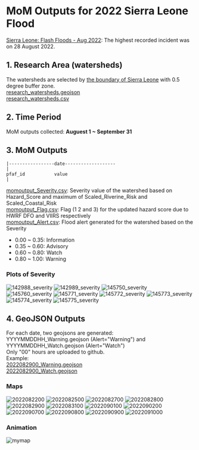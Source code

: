 # MoM Outputs for 2022 Sierra Leone Flood
[Sierra Leone: Flash Floods - Aug 2022](https://reliefweb.int/disaster/ff-2022-000309-sle): The highest recorded incident was on 28 August 2022.  
## 1. Research Area (watersheds) 
The watersheds are selected by [the boundary of Sierra Leone](Sierra_Leone_boundary.geojson) with 0.5 degree buffer zone.  
[research_watersheds.geojson](research_watersheds.geojson)  
[research_watersheds.csv](research_watersheds.csv)
## 2. Time Period 
MoM outputs collected: **Auguest 1 ~ September 31**
## 3. MoM Outputs

```
|-----------------date-------------------
|
pfaf_id           value
|
```
[momoutput_Severity.csv](momoutput_Severity.csv): Severity value of the watershed based on Hazard_Score and maximum of Scaled_Riverine_Risk and Scaled_Coastal_Risk    
[momoutput_Flag.csv](momoutput_Flag.csv): Flag (1 2 and 3) for the updated hazard score due to HWRF DFO and VIIRS respectively   
[momoutput_Alert.csv](momoutput_Alert.csv): Flood alert generated for the watershed based on the Severity 
* 0.00 ~ 0.35: Information
* 0.35 ~ 0.60: Advisory
* 0.60 ~ 0.80: Watch
* 0.80 ~ 1.00: Warning 
### Plots of Severity
![142988_severity](https://user-images.githubusercontent.com/6643873/224601956-a2dbe042-7d7b-4f6f-bf20-e3e1c94c8269.png)
![142989_severity](https://user-images.githubusercontent.com/6643873/224601959-0a74b96a-0612-4a0a-97e7-1d31ede84e24.png)
![145750_severity](https://user-images.githubusercontent.com/6643873/224601960-36b9207e-df2d-4337-803a-080441f6b473.png)
![145760_severity](https://user-images.githubusercontent.com/6643873/224601961-62ff5447-9848-4f3f-bf5e-97d1c2e27c98.png)
![145771_severity](https://user-images.githubusercontent.com/6643873/224601963-1fa2b0ca-b7e2-40b2-9c21-3cff45dcfe3f.png)
![145772_severity](https://user-images.githubusercontent.com/6643873/224601965-c5c1056b-d500-42b7-b460-f4a46be003b4.png)
![145773_severity](https://user-images.githubusercontent.com/6643873/224601967-57ca6180-45ea-4f2a-8ce8-ec56491fae5a.png)
![145774_severity](https://user-images.githubusercontent.com/6643873/224601972-e01894d3-c604-44df-b5c8-71267f9e5efc.png)
![145775_severity](https://user-images.githubusercontent.com/6643873/224601973-8c5c63d9-05df-45b1-95f5-3f0a9708bb67.png)
## 4. GeoJSON Outputs
For each date, two geojsons are generated: YYYYMMDDHH_Warning.geojson (Alert="Warning") and YYYYMMDDHH_Watch.geojson (Alert="Watch")  
Only "00" hours are uploaded to github.  
Example:  
[2022082900_Warning.geojson](geojson/2022082900_Warning.geojson)  
[2022082900_Watch.geojson](geojson/2022082900_Watch.geojson) 
### Maps
![2022082200](https://user-images.githubusercontent.com/6643873/224602746-29c1900c-28ba-46b5-8850-064efb4d1a80.png)
![2022082500](https://user-images.githubusercontent.com/6643873/224602761-615882f3-8db2-4aed-8351-c7a6c5676ba5.png)
![2022082700](https://user-images.githubusercontent.com/6643873/224602785-b3763ee4-fcf5-42a5-960f-3efc0281be22.png)
![2022082800](https://user-images.githubusercontent.com/6643873/224602796-af31d861-0f8f-491a-82c1-fb9e7cc56d87.png)
![2022082900](https://user-images.githubusercontent.com/6643873/224602813-7a981c4d-4e94-431c-b14f-e615152c045b.png)
![2022083100](https://user-images.githubusercontent.com/6643873/224602859-1115bbea-1863-424d-8ab4-9303fe276b11.png)
![2022090100](https://user-images.githubusercontent.com/6643873/224603805-0001522f-5389-4c3e-863b-1b2f06615c64.png)
![2022090200](https://user-images.githubusercontent.com/6643873/224603998-5add6a3b-7942-4d7e-9f23-546e1850940e.png)
![2022090700](https://user-images.githubusercontent.com/6643873/224604065-0e362672-62af-421c-a252-c46ff3d07d4c.png)
![2022090800](https://user-images.githubusercontent.com/6643873/224604105-0a524005-f007-490f-bb3e-20e7a53b7885.png)
![2022090900](https://user-images.githubusercontent.com/6643873/224604120-a840f105-2ce7-4677-82ed-55030b87e8df.png)
![2022091000](https://user-images.githubusercontent.com/6643873/224604146-82cf6b4c-67c3-4451-9d10-6f968dc8b80a.png)

### Animation
![mymap](https://user-images.githubusercontent.com/6643873/224602927-60746707-83c0-4a35-827b-4da33fc36d17.gif)

